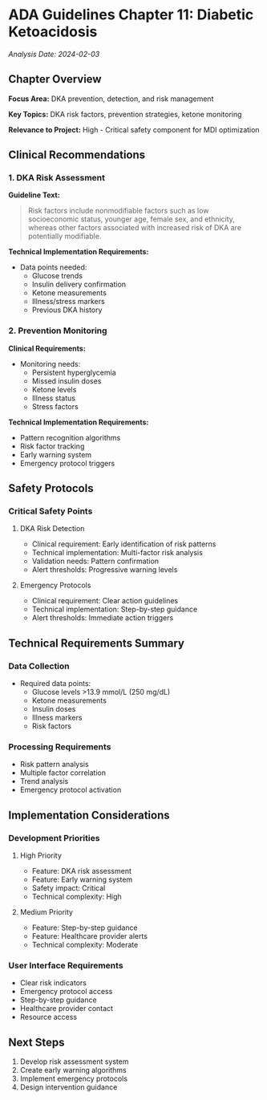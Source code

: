 # ADA Guidelines Chapter 11: Diabetic Ketoacidosis
*Analysis Date: 2024-02-03*

## Chapter Overview
**Focus Area:** DKA prevention, detection, and risk management

**Key Topics:** DKA risk factors, prevention strategies, ketone monitoring

**Relevance to Project:** High - Critical safety component for MDI optimization

## Clinical Recommendations
### 1. DKA Risk Assessment
**Guideline Text:**
> Risk factors include nonmodifiable factors such as low socioeconomic status, younger age, female sex, and ethnicity, whereas other factors associated with increased risk of DKA are potentially modifiable.

**Technical Implementation Requirements:**
- Data points needed:
  - Glucose trends
  - Insulin delivery confirmation
  - Ketone measurements
  - Illness/stress markers
  - Previous DKA history

### 2. Prevention Monitoring
**Clinical Requirements:**
- Monitoring needs:
  - Persistent hyperglycemia
  - Missed insulin doses
  - Ketone levels
  - Illness status
  - Stress factors

**Technical Implementation Requirements:**
- Pattern recognition algorithms
- Risk factor tracking
- Early warning system
- Emergency protocol triggers

## Safety Protocols
### Critical Safety Points
1. DKA Risk Detection
   - Clinical requirement: Early identification of risk patterns
   - Technical implementation: Multi-factor risk analysis
   - Validation needs: Pattern confirmation
   - Alert thresholds: Progressive warning levels

2. Emergency Protocols
   - Clinical requirement: Clear action guidelines
   - Technical implementation: Step-by-step guidance
   - Alert thresholds: Immediate action triggers

## Technical Requirements Summary
### Data Collection
- Required data points:
  - Glucose levels >13.9 mmol/L (250 mg/dL)
  - Ketone measurements
  - Insulin doses
  - Illness markers
  - Risk factors

### Processing Requirements
- Risk pattern analysis
- Multiple factor correlation
- Trend analysis
- Emergency protocol activation

## Implementation Considerations
### Development Priorities
1. High Priority
   - Feature: DKA risk assessment
   - Feature: Early warning system
   - Safety impact: Critical
   - Technical complexity: High

2. Medium Priority
   - Feature: Step-by-step guidance
   - Feature: Healthcare provider alerts
   - Technical complexity: Moderate

### User Interface Requirements
- Clear risk indicators
- Emergency protocol access
- Step-by-step guidance
- Healthcare provider contact
- Resource access

## Next Steps
1. Develop risk assessment system
2. Create early warning algorithms
3. Implement emergency protocols
4. Design intervention guidance